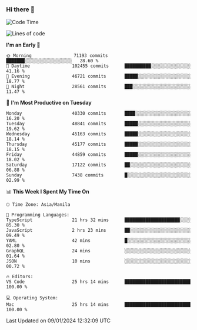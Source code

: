 ### Hi there 👋

<!--START_SECTION:waka-->
![Code Time](http://img.shields.io/badge/Code%20Time-4%2C683%20hrs%2056%20mins-blue)

![Lines of code](https://img.shields.io/badge/From%20Hello%20World%20I%27ve%20Written-107.7%20million%20lines%20of%20code-blue)

**I'm an Early 🐤** 

```text
🌞 Morning                71193 commits       ███████░░░░░░░░░░░░░░░░░░   28.60 % 
🌆 Daytime                102455 commits      ██████████░░░░░░░░░░░░░░░   41.16 % 
🌃 Evening                46721 commits       █████░░░░░░░░░░░░░░░░░░░░   18.77 % 
🌙 Night                  28561 commits       ███░░░░░░░░░░░░░░░░░░░░░░   11.47 % 
```
📅 **I'm Most Productive on Tuesday** 

```text
Monday                   40330 commits       ████░░░░░░░░░░░░░░░░░░░░░   16.20 % 
Tuesday                  48841 commits       █████░░░░░░░░░░░░░░░░░░░░   19.62 % 
Wednesday                45163 commits       █████░░░░░░░░░░░░░░░░░░░░   18.14 % 
Thursday                 45177 commits       █████░░░░░░░░░░░░░░░░░░░░   18.15 % 
Friday                   44859 commits       █████░░░░░░░░░░░░░░░░░░░░   18.02 % 
Saturday                 17122 commits       ██░░░░░░░░░░░░░░░░░░░░░░░   06.88 % 
Sunday                   7438 commits        █░░░░░░░░░░░░░░░░░░░░░░░░   02.99 % 
```


📊 **This Week I Spent My Time On** 

```text
🕑︎ Time Zone: Asia/Manila

💬 Programming Languages: 
TypeScript               21 hrs 32 mins      █████████████████████░░░░   85.30 % 
JavaScript               2 hrs 23 mins       ██░░░░░░░░░░░░░░░░░░░░░░░   09.49 % 
YAML                     42 mins             █░░░░░░░░░░░░░░░░░░░░░░░░   02.80 % 
GraphQL                  24 mins             ░░░░░░░░░░░░░░░░░░░░░░░░░   01.64 % 
JSON                     10 mins             ░░░░░░░░░░░░░░░░░░░░░░░░░   00.72 % 

🔥 Editors: 
VS Code                  25 hrs 14 mins      █████████████████████████   100.00 % 

💻 Operating System: 
Mac                      25 hrs 14 mins      █████████████████████████   100.00 % 
```


 Last Updated on 09/01/2024 12:32:09 UTC
<!--END_SECTION:waka-->


<!--
**rad182/rad182** is a ✨ _special_ ✨ repository because its `README.md` (this file) appears on your GitHub profile.

Here are some ideas to get you started:

- 🔭 I’m currently working on ...
- 🌱 I’m currently learning ...
- 👯 I’m looking to collaborate on ...
- 🤔 I’m looking for help with ...
- 💬 Ask me about ...
- 📫 How to reach me: ...
- 😄 Pronouns: ...
- ⚡ Fun fact: ...
-->
